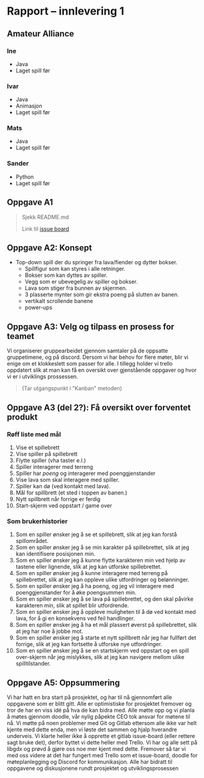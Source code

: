 # Rapport – innlevering 1
## Amateur Alliance

### Ine
 - Java
 - Laget spill før

### Ivar 
 - Java
 - Animasjon
 - Laget spill før

### Mats
 - Java
 - Laget spill før

### Sander
 - Python
 - Laget spill før 

## Oppgave A1
> Sjekk README.md
> 
> Link til [issue board](https://trello.com/b/zh9J5B3W/board)


## Oppgave A2: Konsept
* Top-down spill der du springer fra lava/fiender og dytter bokser.
    * Spillfigur som kan styres i alle retninger.
    * Bokser som kan dyttes av spiller.
    * Vegg som er ubevegelig av spiller og bokser.
    * Lava som stiger fra bunnen av skjermen.
    * 3 plasserte mynter som gir ekstra poeng på slutten av banen.
    * vertikalt scrollende banene
    * power-ups


## Oppgave A3: Velg og tilpass en prosess for teamet
Vi organiserer gruppearbeidet gjennom samtaler på de oppsatte gruppetimene, og på discord. Dersom vi har behov for flere møter, blir vi enige om et klokkeslett som passer for alle. I tillegg holder vi trello oppdatert slik at man kan få en oversikt over gjenstående oppgaver og hvor vi er i utviklings prossessen.

> (Tar utgangspunkt i "Kanban" metoden)

## Oppgave A3 (del 2?): Få oversikt over forventet produkt
### Røff liste med mål
1. Vise et spillebrett
2. Vise spiller på spillebrett
3. Flytte spiller (vha taster e.l.)
4. Spiller interagerer med terreng
5. Spiller har *poeng* og interagerer med poenggjenstander
6. Vise lava som skal interagere med spiller.
7. Spiller kan dø (ved kontakt med lava).
8. Mål for spillbrett (et sted i toppen av banen.)
9. Nytt spillbrett når forrige er ferdig
10. Start-skjerm ved oppstart / game over

### Som brukerhistorier
1. Som en spiller ønsker jeg å se et spillebrett, slik at jeg kan forstå spillområdet.
2. Som en spiller ønsker jeg å se min karakter på spillebrettet, slik at jeg kan identifisere posisjonen min.
3. Som en spiller ønsker jeg å kunne flytte karakteren min ved hjelp av tastene eller lignende, slik at jeg kan utforske spillebrettet.
4. Som en spiller ønsker jeg å kunne interagere med terreng på spillebrettet, slik at jeg kan oppleve ulike utfordringer og belønninger.
5. Som en spiller ønsker jeg å ha poeng, og jeg vil interagere med poenggjenstander for å øke poengsummen min.
6. Som en spiller ønsker jeg å se lava på spillebrettet, og den skal påvirke karakteren min, slik at spillet blir utfordrende.
7. Som en spiller ønsker jeg å oppleve muligheten til å dø ved kontakt med lava, for å gi en konsekvens ved feil handlinger.
8. Som en spiller ønsker jeg å ha et mål plassert øverst på spillebrettet, slik at jeg har noe å jobbe mot.
9. Som en spiller ønsker jeg å starte et nytt spillbrett når jeg har fullført det forrige, slik at jeg kan fortsette å utforske nye utfordringer.
10. Som en spiller ønsker jeg å se en startskjerm ved oppstart og en spill over-skjerm når jeg mislykkes, slik at jeg kan navigere mellom ulike spilltilstander.

## Oppgave A5: Oppsummering
Vi har hatt en bra start på prosjektet, og har til nå gjennomført alle oppgavene som er blitt gitt. 
Alle er optimistiske for prosjektet fremover og tror de har en viss idé på hva de kan bidra med. Alle møtte opp og vi planla å møtes gjennom doodle, vår nylig påpekte CEO tok ansvar for møtene til nå. Vi møtte på noen problemer med Git og Gitlab ettersom alle ikke var helt kjente med dette enda, men vi løste det sammen og hjalp hverandre underveis. Vi klarte heller ikke å opprette et gitlab issue-board (eller rettere sagt bruke det), derfor byttet vi dette heller med Trello.
Vi har og alle sett på libgdx og prøvd å gjøre oss noe mer kjent med dette. Fremover så tar vi med oss videre at det har fungert med Trello som et issue-board, doodle for møteplanlegging og Discord for kommunikasjon. 
Alle har bidratt til oppgavene og diskusjonene rundt prosjektet og utviklingsprosessen


